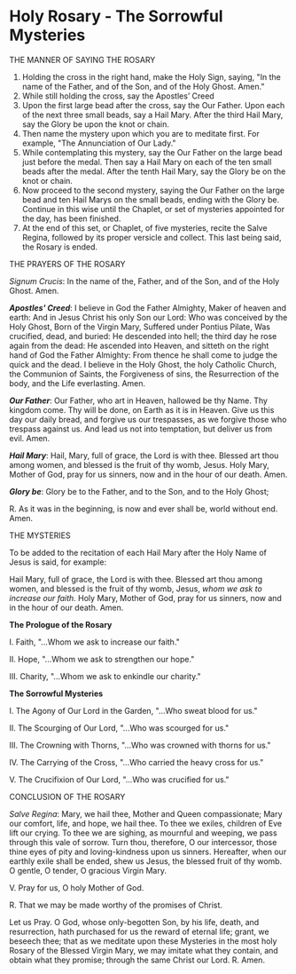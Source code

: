 # Holy Rosary - The Sorrowful Mysteries

THE MANNER OF SAYING THE ROSARY

1. Holding the cross in the right hand, make the Holy Sign, saying, "In the name
of the Father, and of the Son, and of the Holy Ghost. Amen."
2. While still holding the cross, say the Apostles’ Creed
3. Upon the first large bead after the cross, say the Our Father. Upon each of
the next three small beads, say a Hail Mary. After the third Hail Mary, say the
Glory be upon the knot or chain.
4. Then name the mystery upon which you are to meditate first. For example, "The
Annunciation of Our Lady."
5. While contemplating this mystery, say the Our Father on the large bead just
before the medal. Then say a Hail Mary on each of the ten small beads after the
medal. After the tenth Hail Mary, say the Glory be on the knot or chain.
6. Now proceed to the second mystery, saying the Our Father on the large bead
and ten Hail Marys on the small beads, ending with the Glory be. Continue in
this wise until the Chaplet, or set of mysteries appointed for the day, has been
finished.
7. At the end of this set, or Chaplet, of five mysteries, recite the Salve
Regina, followed by its proper versicle and collect. This last being said, the
Rosary is ended.

THE PRAYERS OF THE ROSARY

*Signum Crucis*: In the name of the, Father, and of the Son, and of the Holy
Ghost. Amen.

***Apostles' Creed***: I believe in God the Father Almighty, Maker of heaven and
earth: And in Jesus Christ his only Son our Lord: Who was conceived by the Holy
Ghost, Born of the Virgin Mary, Suffered under Pontius Pilate, Was crucified,
dead, and buried: He descended into hell; the third day he rose again from the
dead: He ascended into Heaven, and sitteth on the right hand of God the Father
Almighty: From thence he shall come to judge the quick and the dead. I believe
in the Holy Ghost, the holy Catholic Church, the Communion of Saints, the
Forgiveness of sins, the Resurrection of the body, and the Life everlasting.
Amen.

***Our Father***: Our Father, who art in Heaven, hallowed be thy Name. Thy
kingdom come. Thy will be done, on Earth as it is in Heaven. Give us this day
our daily bread, and forgive us our trespasses, as we forgive those who trespass
against us. And lead us not into temptation, but deliver us from evil. Amen.

***Hail Mary***: Hail, Mary, full of grace, the Lord is with thee. Blessed art
thou among women, and blessed is the fruit of thy womb, Jesus. Holy Mary, Mother
of God, pray for us sinners, now and in the hour of our death. Amen.

***Glory be***: Glory be to the Father, and to the Son, and to the Holy Ghost;

R. As it was in the beginning, is now and ever shall be, world without end.
Amen.

THE MYSTERIES

To be added to the recitation of each Hail Mary after the Holy Name of Jesus is
said, for example:

Hail Mary, full of grace, the Lord is with thee. Blessed art thou among women,
and blessed is the fruit of thy womb, Jesus, *whom we ask to increase our
faith*. Holy Mary, Mother of God, pray for us sinners, now and in the hour of
our death. Amen.

**The Prologue of the Rosary**

I. Faith, "...Whom we ask to increase our faith."

II. Hope, "...Whom we ask to strengthen our hope."

III. Charity, "...Whom we ask to enkindle our charity."

**The Sorrowful Mysteries**

I. The Agony of Our Lord in the Garden, "...Who sweat blood for us."

II. The Scourging of Our Lord, "...Who was scourged for us."

III. The Crowning with Thorns, "...Who was crowned with thorns for us."

IV. The Carrying of the Cross, "...Who carried the heavy cross for us."

V. The Crucifixion of Our Lord, "...Who was crucified for us."

CONCLUSION OF THE ROSARY

*Salve Regina*: Mary, we hail thee, Mother and Queen compassionate; Mary our
comfort, life, and hope, we hail thee. To thee we exiles, children of Eve lift
our crying. To thee we are sighing, as mournful and weeping, we pass through
this vale of sorrow. Turn thou, therefore, O our intercessor, those thine eyes
of pity and loving-kindness upon us sinners. Hereafter, when our earthly exile
shall be ended, shew us Jesus, the blessed fruit of thy womb. O gentle, O
tender, O gracious Virgin Mary.

V. Pray for us, O holy Mother of God.

R. That we may be made worthy of the promises of Christ.

Let us Pray. O God, whose only-begotten Son, by his life, death, and
resurrection, hath purchased for us the reward of eternal life; grant, we
beseech thee; that as we meditate upon these Mysteries in the most holy Rosary
of the Blessed Virgin Mary, we may imitate what they contain, and obtain what
they promise; through the same Christ our Lord. R. Amen.


